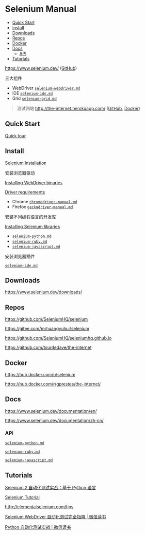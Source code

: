 <!-- omit in toc -->
# Selenium Manual

- [Quick Start](#quick-start)
- [Install](#install)
- [Downloads](#downloads)
- [Repos](#repos)
- [Docker](#docker)
- [Docs](#docs)
  - [API](#api)
- [Tutorials](#tutorials)

<https://www.selenium.dev/> ([GitHub](https://github.com/SeleniumHQ/seleniumhq.github.io))

三大组件

- WebDriver [`selenium-webdriver.md`](selenium-webdriver.md)
- IDE [`selenium-ide.md`](selenium-ide.md)
- Grid [`selenium-grid.md`](selenium-grid.md)

> 测试网站 <http://the-internet.herokuapp.com/> ([GitHub](https://github.com/tourdedave/the-internet), [Docker](https://hub.docker.com/r/gprestes/the-internet/))

## Quick Start

[Quick tour](https://www.selenium.dev/documentation/en/getting_started/quick/)

## Install

[Selenium Installation](https://www.selenium.dev/documentation/en/selenium_installation/)

安装浏览器驱动

[Installing WebDriver binaries](https://www.selenium.dev/documentation/en/selenium_installation/installing_webdriver_binaries/)

[Driver requirements](https://www.selenium.dev/documentation/en/webdriver/driver_requirements/)

- Chrome [`chromedriver-manual.md`](/manuals/test/selenium/drivers/chromedriver-manual.md)
- Firefox [`geckodriver-manual.md`](/manuals/test/selenium/drivers/geckodriver-manual.md)

安装不同编程语言的开发库

[Installing Selenium libraries](https://www.selenium.dev/documentation/en/selenium_installation/installing_selenium_libraries/)

- [`selenium-python.md`](/manuals/test/selenium/api/selenium-python.md)
- [`selenium-ruby.md`](/manuals/test/selenium/api/selenium-ruby.md)
- [`selenium-javascript.md`](/manuals/test/selenium/api/selenium-javascript.md)

安装浏览器插件

[`selenium-ide.md`](selenium-ide.md)

## Downloads

<https://www.selenium.dev/downloads/>

## Repos

<https://github.com/SeleniumHQ/selenium>

<https://gitee.com/mrhuangyuhui/selenium>

<https://github.com/SeleniumHQ/seleniumhq.github.io>

<https://github.com/tourdedave/the-internet>

## Docker

<https://hub.docker.com/u/selenium>

<https://hub.docker.com/r/gprestes/the-internet/>

<!-- #selenium-doc -->
## Docs

<https://www.selenium.dev/documentation/en/>

<https://www.selenium.dev/documentation/zh-cn/>

<!-- #selenium-api -->
### API

[`selenium-python.md`](/manuals/test/selenium/api/selenium-python.md)

[`selenium-ruby.md`](/manuals/test/selenium/api/selenium-ruby.md)

[`selenium-javascript.md`](/manuals/test/selenium/api/selenium-javascript.md)

<!-- #selenium-tutorial -->
## Tutorials

[Selenium 2 自动化测试实战：基于 Python 语言](/tutorials/selenium/selenium2-python/README.md)

[Selenium Tutorial](/tutorials/selenium/selenium-tutorial/README.md)

<http://elementalselenium.com/tips>

[Selenium WebDriver 自动化测试完全指南 | 微信读书](https://weread.qq.com/web/reader/c0f3282071db56fec0f0455)

[Python 自动化测试实战 | 微信读书](https://weread.qq.com/web/reader/51f32ee07184553651ffe52)
